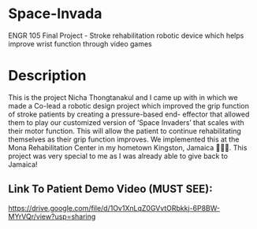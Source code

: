 # Space-Invada 
ENGR 105 Final Project - Stroke rehabilitation robotic device which helps improve wrist function through video games



# Description
This is the project Nicha Thongtanakul and I came up with in which we made a  Co-lead a robotic design project which improved the grip function of stroke patients by creating a pressure-based end- effector that allowed them to play our customized version of ‘Space Invaders’ that scales with their motor function. This will allow the patient to continue rehabilitating themselves as their grip function improves. We implemented this at the Mona Rehabilitation Center in my hometown Kingston, Jamaica :green_heart::black_heart::yellow_heart:. This project was very special to me as I was already able to give back to Jamaica!

## Link To Patient Demo Video (MUST SEE):

https://drive.google.com/file/d/1Ov1XnLqZ0GVvtORbkkj-6P8BW-MYrVQr/view?usp=sharing
